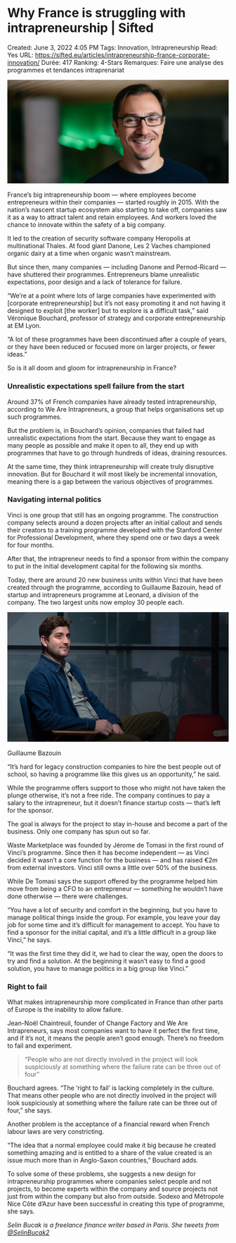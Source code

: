# Why France is struggling with intrapreneurship | Sifted

Created: June 3, 2022 4:05 PM
Tags: Innovation, Intrapreneurship
Read: Yes
URL: https://sifted.eu/articles/intrapreneurship-france-corporate-innovation/
Durée: 417
Ranking: 4-Stars
Remarques: Faire une analyse des programmes et tendances intraprenariat

![Why%20France%20is%20struggling%20with%20intrapreneurship%20Sif%20a89e29e8b1af423fb412a09f3ddcd1d6/PORTINCASO-MASSIMO-3112--e1652103341761.jpg](Why%20France%20is%20struggling%20with%20intrapreneurship%20Sif%20a89e29e8b1af423fb412a09f3ddcd1d6/PORTINCASO-MASSIMO-3112--e1652103341761.jpg)

France’s big intrapreneurship boom — where employees become entrepreneurs within their companies — started roughly in 2015. With the nation’s nascent startup ecosystem also starting to take off, companies saw it as a way to attract talent and retain employees. And workers loved the chance to innovate within the safety of a big company.

It led to the creation of security software company Heropolis at multinational Thales. At food giant Danone, Les 2 Vaches championed organic dairy at a time when organic wasn’t mainstream.

But since then, many companies — including Danone and Pernod-Ricard — have shuttered their programmes. Entrepreneurs blame unrealistic expectations, poor design and a lack of tolerance for failure.

“We’re at a point where lots of large companies have experimented with [corporate entrepreneurship] but it’s not easy promoting it and not having it designed to exploit [the worker] but to explore is a difficult task,” said Véronique Bouchard, professor of strategy and corporate entrepreneurship at EM Lyon.

“A lot of these programmes have been discontinued after a couple of years, or they have been reduced or focused more on larger projects, or fewer ideas.”

So is it all doom and gloom for intrapreneurship in France?

### Unrealistic expectations spell failure from the start

Around 37% of French companies have already tested intrapreneurship, according to We Are Intrapreneurs, a group that helps organisations set up such programmes.

But the problem is, in Bouchard’s opinion, companies that failed had unrealistic expectations from the start. Because they want to engage as many people as possible and make it open to all, they end up with programmes that have to go through hundreds of ideas, draining resources.

At the same time, they think intrapreneurship will create truly disruptive innovation. But for Bouchard it will most likely be incremental innovation, meaning there is a gap between the various objectives of programmes.

### Navigating internal politics

Vinci is one group that still has an ongoing programme. The construction company selects around a dozen projects after an initial callout and sends their creators to a training programme developed with the Stanford Center for Professional Development, where they spend one or two days a week for four months.

After that, the intrapreneur needs to find a sponsor from within the company to put in the initial development capital for the following six months.

Today, there are around 20 new business units within Vinci that have been created through the programme, according to Guillaume Bazouin, head of startup and intrapreneurs programme at Leonard, a division of the company. The two largest units now employ 30 people each.

![Why%20France%20is%20struggling%20with%20intrapreneurship%20Sif%20a89e29e8b1af423fb412a09f3ddcd1d6/leanard-future-proof.jpg](Why%20France%20is%20struggling%20with%20intrapreneurship%20Sif%20a89e29e8b1af423fb412a09f3ddcd1d6/leanard-future-proof.jpg)

Guillaume Bazouin

“It’s hard for legacy construction companies to hire the best people out of school, so having a programme like this gives us an opportunity,” he said.

While the programme offers support to those who might not have taken the plunge otherwise, it’s not a free ride. The company continues to pay a salary to the intrapreneur, but it doesn’t finance startup costs — that’s left for the sponsor.

The goal is always for the project to stay in-house and become a part of the business. Only one company has spun out so far.

Waste Marketplace was founded by Jérome de Tomasi in the first round of Vinci’s programme. Since then it has become independent — as Vinci decided it wasn’t a core function for the business — and has raised €2m from external investors. Vinci still owns a little over 50% of the business.

While De Tomasi says the support offered by the programme helped him move from being a CFO to an entrepreneur — something he wouldn’t have done otherwise — there were challenges.

“You have a lot of security and comfort in the beginning, but you have to manage political things inside the group. For example, you leave your day job for some time and it’s difficult for management to accept. You have to find a sponsor for the initial capital, and it’s a little difficult in a group like Vinci,” he says.

“It was the first time they did it, we had to clear the way, open the doors to try and find a solution. At the beginning it wasn’t easy to find a good solution, you have to manage politics in a big group like Vinci.”

### Right to fail

What makes intrapreneurship more complicated in France than other parts of Europe is the inability to allow failure.

Jean-Noël Chaintreuil, founder of Change Factory and We Are Intrapreneurs, says most companies want to have it perfect the first time, and if it’s not, it means the people aren’t good enough. There’s no freedom to fail and experiment.

> “People who are not directly involved in the project will look suspiciously at something where the failure rate can be three out of four”
> 

Bouchard agrees. “The ‘right to fail’ is lacking completely in the culture. That means other people who are not directly involved in the project will look suspiciously at something where the failure rate can be three out of four,” she says.

Another problem is the acceptance of a financial reward when French labour laws are very constricting.

“The idea that a normal employee could make it big because he created something amazing and is entitled to a share of the value created is an issue much more than in Anglo-Saxon countries,” Bouchard adds.

To solve some of these problems, she suggests a new design for intrapreneurship programmes where companies select people and not projects, to become experts within the company and source projects not just from within the company but also from outside. Sodexo and Métropole Nice Côte d’Azur have been successful in creating this type of programme, she says.

*Selin Bucak is a freelance finance writer based in Paris. She tweets from [@SelinBucak2](https://twitter.com/SelinBucak2)*